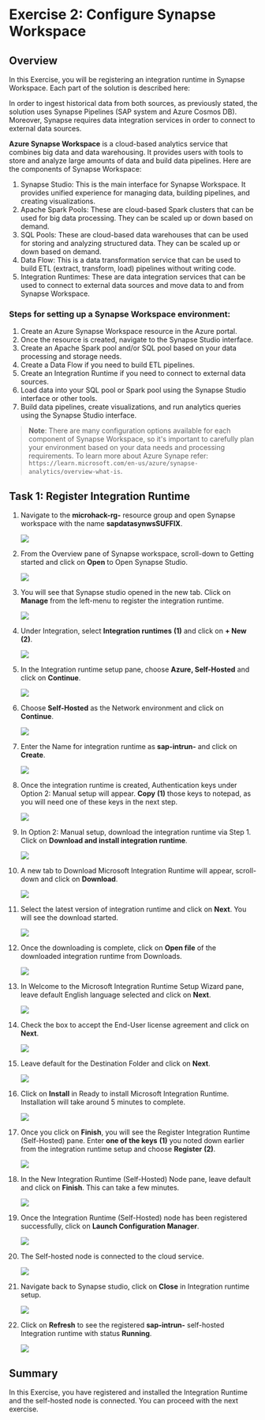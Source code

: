 # Exercise 2: Configure Synapse Workspace

## Overview

In this Exercise, you will be registering an integration runtime in Synapse Workspace. Each part of the solution is described here:

In order to ingest historical data from both sources, as previously stated, the solution uses Synapse Pipelines (SAP system and Azure Cosmos DB). Moreover, Synapse requires data integration services in order to connect to external data sources.

**Azure Synapse Workspace** is a cloud-based analytics service that combines big data and data warehousing. It provides users with tools to store and analyze large amounts of data and build data pipelines. Here are the components of Synapse Workspace:

1.	Synapse Studio: This is the main interface for Synapse Workspace. It provides unified experience for managing data, building pipelines, and creating visualizations.
2.	Apache Spark Pools: These are cloud-based Spark clusters that can be used for big data processing. They can be scaled up or down based on demand.
3.	SQL Pools: These are cloud-based data warehouses that can be used for storing and analyzing structured data. They can be scaled up or down based on demand.
4.	Data Flow: This is a data transformation service that can be used to build ETL (extract, transform, load) pipelines without writing code.
5.	Integration Runtimes: These are data integration services that can be used to connect to external data sources and move data to and from Synapse Workspace.

### Steps for setting up a Synapse Workspace environment:

1.	Create an Azure Synapse Workspace resource in the Azure portal.
2.	Once the resource is created, navigate to the Synapse Studio interface.
3.	Create an Apache Spark pool and/or SQL pool based on your data processing and storage needs.
4.	Create a Data Flow if you need to build ETL pipelines.
5.	Create an Integration Runtime if you need to connect to external data sources.
6.	Load data into your SQL pool or Spark pool using the Synapse Studio interface or other tools.
7.	Build data pipelines, create visualizations, and run analytics queries using the Synapse Studio interface.

> **Note**: There are many configuration options available for each component of Synapse Workspace, so it's important to carefully plan your environment based on your data needs and processing requirements. To learn more about Azure Synape refer: `https://learn.microsoft.com/en-us/azure/synapse-analytics/overview-what-is`.

## Task 1: Register Integration Runtime

1. Navigate to the **microhack-rg-<inject key="DeploymentID" enableCopy="false"/>** resource group and open Synapse workspace with the name **sapdatasynwsSUFFIX**.

   ![](media/ex2-latestsynapse.png)
   
2. From the Overview pane of Synapse workspace, scroll-down to Getting started and click on **Open** to Open Synapse Studio.

   ![](media/ex2-latest-openstudio.png)

3. You will see that Synapse studio opened in the new tab. Click on **Manage** from the left-menu to register the integration runtime.

   ![](media/ex2-clickmanage.png)
   
4. Under Integration, select **Integration runtimes** **(1)** and click on **+ New** **(2)**.

   ![](media/ex2-newir.png)
   
5. In the Integration runtime setup pane, choose **Azure, Self-Hosted** and click on **Continue**.

   ![](media/ex2-selfhosted.png)
   
6. Choose **Self-Hosted** as the Network environment and click on **Continue**.

   ![](media/ex2-networksh.png)
   
7. Enter the Name for integration runtime as **sap-intrun-<inject key="DeploymentID" enableCopy="false"/>** and click on **Create**.  

   ![](media/ex2-nameir.png)
   
8. Once the integration runtime is created, Authentication keys under Option 2: Manual setup will appear. **Copy** **(1)** those keys to notepad, as you will need one of these keys in the next step.

   ![](media/ex2-copykeys.png)
   
9. In Option 2: Manual setup, download the integration runtime via Step 1. Click on **Download and install integration runtime**.

   ![](media/ex2-downloadir.png)
 
10. A new tab to Download Microsoft Integration Runtime will appear, scroll-down and click on **Download**.

    ![](media/ex2-microsoftir.png)
    
11. Select the latest version of integration runtime and click on **Next**. You will see the download started.

    ![](media/ex2-latestvir.png)
    
12. Once the downloading is complete, click on **Open file** of the downloaded integration runtime from Downloads.

    ![](media/ex2-installir.png)
    
13. In Welcome to the Microsoft Integration Runtime Setup Wizard pane, leave default English language selected and click on **Next**.

    ![](media/ex2-irinstall1.png)

14. Check the box to accept the End-User license agreement and click on **Next**.

    ![](media/ex2-irinstall2.png)
    
15. Leave default for the Destination Folder and click on **Next**.

    ![](media/ex2-irinstall3.png)
    
16. Click on **Install** in Ready to install Microsoft Integration Runtime. Installation will take around 5 minutes to complete.

    ![](media/ex2-irinstall4.png)
    
17. Once you click on **Finish**, you will see the Register Integration Runtime (Self-Hosted) pane. Enter **one of the keys** **(1)** you noted down earlier from the integration runtime setup and choose **Register** **(2)**.

    ![](media/ex2-registerirkey.png)
    
18. In the New Integration Runtime (Self-Hosted) Node pane, leave default and click on **Finish**. This can take a few minutes.

    ![](media/ex2-registerfinish.png)
    
19. Once the Integration Runtime (Self-Hosted) node has been registered successfully, click on **Launch Configuration Manager**.

    ![](media/ex2-launchir.png)
    
20. The Self-hosted node is connected to the cloud service.

    ![](media/ex2-shnode.png)

21. Navigate back to Synapse studio, click on **Close** in Integration runtime setup.

    ![](media/ex2-closeirs.png)
    
22. Click on **Refresh** to see the registered **sap-intrun-<inject key="DeploymentID" enableCopy="false"/>** self-hosted Integration runtime with status **Running**.

    ![](media/ex2-refreshir.png)     

## Summary

In this Exercise, you have registered and installed the Integration Runtime and the self-hosted node is connected. You can proceed with the next exercise. 
    
